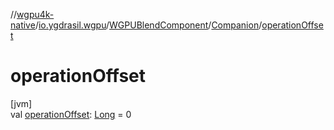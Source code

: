 //[wgpu4k-native](../../../../index.md)/[io.ygdrasil.wgpu](../../index.md)/[WGPUBlendComponent](../index.md)/[Companion](index.md)/[operationOffset](operation-offset.md)

# operationOffset

[jvm]\
val [operationOffset](operation-offset.md): [Long](https://kotlinlang.org/api/core/kotlin-stdlib/kotlin/-long/index.html) = 0